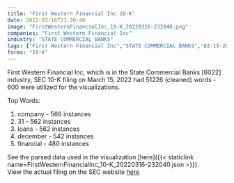 ```yaml
---
title: "First Western Financial Inc 10-K"
date: 2022-03-16T23:20:40
image: "FirstWesternFinancialInc_10-K_20220316-232040.png"
companies: "First Western Financial Inc"
industry: "STATE COMMERCIAL BANKS"
tags: ["First Western Financial Inc","STATE COMMERCIAL BANKS","03-15-2022","10-K"]
forms: "10-K"
---
```

First Western Financial Inc, which is in the State Commercial Banks [6022] industry, SEC 10-K filing on March 15, 2022 had 51226 (cleaned) words - 600 were utilized for the visualizations.

Top Words:
1. company - 566 instances
2. 31 - 562 instances
3. loans - 562 instances
4. december - 542 instances
5. financial - 480 instances


See the parsed data used in the visualization [here]({{< staticlink name=FirstWesternFinancialInc_10-K_20220316-232040.json >}}).  
View the actual filing on the SEC website [here](https://www.sec.gov/Archives/edgar/data/1327607/0001558370-22-003657.txt)